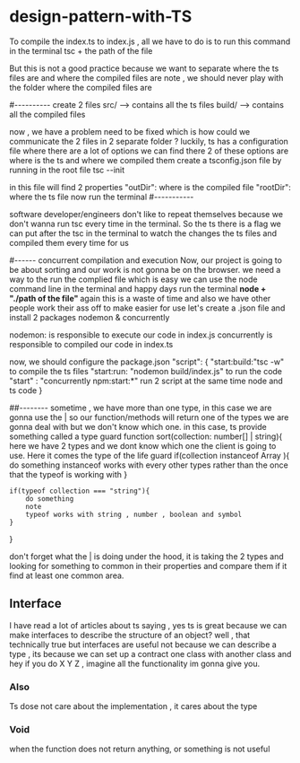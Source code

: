 # design-pattern-with-TS

To compile the index.ts to index.js , all we have to do is to run this command in the terminal
tsc + the path of the file

But this is not a good practice because we want to separate where the ts files are and
where the compiled files are
note , we should never play with the folder where the compiled files are

#----------
create 2 files
src/ --> contains all the ts files
build/ --> contains all the compiled files

now , we have a problem need to be fixed which is how could we communicate the 2 files in 2 separate folder ?
luckily, ts has a configuration file where there are a lot of options we can find there
2 of these options are where is the ts and where we compiled them
create a tsconfig.json file by running in the root file
tsc --init

in this file will find 2 properties
"outDir": where is the compiled file
"rootDir": where the ts file
now run the terminal
#-----------

software developer/engineers don't like to repeat themselves because we don't wanna run
tsc every time in the terminal. So the ts there is a flag we can put after the tsc in the terminal
to watch the changes the ts files and compiled them every time for us

#------
concurrent compilation and execution
Now, our project is going to be about sorting and our work is not gonna be on the browser.
we need a way to the run the complied file which is easy we can use the node command line in the terminal and happy days
run the terminal
<strong>
node + "./path of the file"
</strong>
again this is a waste of time and also we have other people work their ass off to make easier for use
let's create a .json file and install 2 packages <bold>nodemon</bold> & <bold>concurrently</bold>

<bold>nodemon</bold>: is responsible to execute our code in index.js
<bold>concurrently</bold> is responsible to compiled our code in index.ts

now, we should configure the package.json
"script": {
"start:build:"tsc -w" to compile the ts files
"start:run: "nodemon build/index.js" to run the code
"start" : "concurrently npm:start:\*" run 2 script at the same time node and ts code
}

##--------
sometime , we have more than one type, in this case we are gonna use the |
so our function/methods will return one of the types we are gonna deal with but we don't know which one. in this case, ts provide something called a type guard
function sort(collection: number[] | string){
here we have 2 types and we dont know which one the client is going to use. Here it comes the type of the life guard
if(collection instanceof Array ){
do something
instanceof works with every other types rather than the once that the typeof is working with
}

    if(typeof collection === "string"){
        do something
        note
        typeof works with string , number , boolean and symbol
    }

}

don't forget what the | is doing under the hood, it is taking the 2 types and looking for something to common in their properties and compare them if it find at least one common area.

<h2>Interface</h2>
I have read a lot of articles about ts saying , yes ts is great because we can make interfaces to describe 
the structure of an object? 
well , that technically true but interfaces are useful not because we can describe a type , its because we 
can set up a contract one class with another class and hey if you do X Y Z , imagine all the functionality
im gonna give you.

<h3>Also</h3>
Ts dose not care about the implementation , it cares about the type

<h3>Void</h3>
when the function does not return anything, or something is not useful
